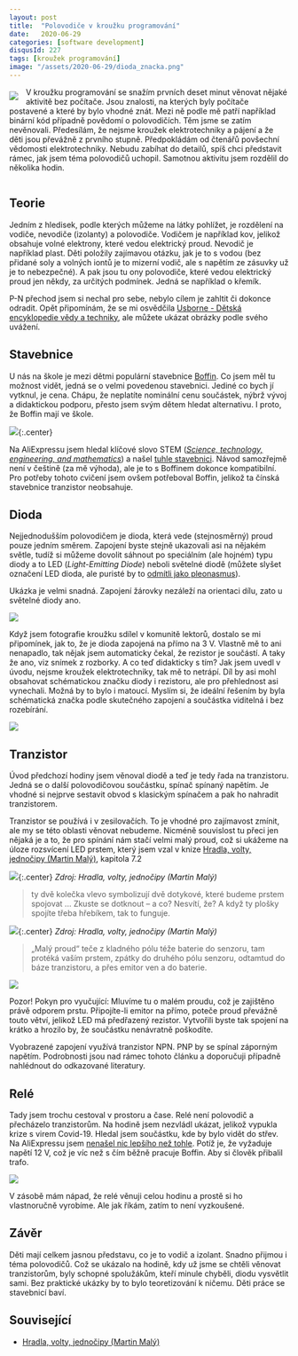 ```yaml
---
layout: post
title:  "Polovodiče v kroužku programování"
date:   2020-06-29
categories: [software development]
disqusId: 227
tags: [kroužek programování]
image: "/assets/2020-06-29/dioda_znacka.png"
---
```

<div style="float: left; margin: 0.5em 1em 0.5em 0em; text-align: center;"><img src="/assets/2020-06-29/dioda_znacka.png" /></div>

V kroužku programování se snažím prvních deset minut věnovat nějaké aktivitě bez počítače. Jsou znalosti, na kterých byly počítače postavené a které by bylo vhodné znát. Mezi ně podle mě patří například binární kód případně povědomí o polovodičích. Těm jsme se zatím nevěnovali. Předesílám, že nejsme kroužek elektrotechniky a pájení a že děti jsou převážně z prvního stupně. Předpokládám od čtenářů povšechní vědomosti elektrotechniky. Nebudu zabíhat do detailů, spíš chci představit rámec, jak jsem téma polovodičů uchopil. Samotnou aktivitu jsem rozdělil do několika hodin.

<div style="clear:both"></div>
<!--more-->

## Teorie

Jedním z hledisek, podle kterých můžeme na látky pohlížet, je rozdělení na vodiče, nevodiče (izolanty) a polovodiče. Vodičem je například kov, jelikož obsahuje volné elektrony, které vedou elektrický proud. Nevodič je například plast. Děti položily zajímavou otázku, jak je to s vodou (bez přidané soly a volných iontů je to mizerní vodič, ale s napětím ze zásuvky už je to nebezpečné). A pak jsou tu ony polovodiče, které vedou elektrický proud jen někdy, za určitých podmínek. Jedná se například o křemík.

P-N přechod jsem si nechal pro sebe, nebylo cílem je zahltit či dokonce odradit. Opět připomínám, že se mi osvědčila [Usborne - Dětská encyklopedie vědy a techniky](https://www.goodreads.com/review/show/2805859856?book_show_action=false&from_review_page=1), ale můžete ukázat obrázky podle svého uvážení.

## Stavebnice

U nás na škole je mezi dětmi populární stavebnice [Boffin](http://www.boffin.cz/). Co jsem měl tu možnost vidět, jedná se o velmi povedenou stavebnici. Jediné co bych jí vytknul, je cena. Chápu, že neplatíte nominální cenu součástek, nýbrž vývoj a didaktickou podporu, přesto jsem svým dětem hledat alternativu. I proto, že Boffin mají ve škole.

![](/assets/2020-06-29/stavebnice.jpg){:.center}

Na AliExpressu jsem hledal klíčové slovo STEM ([_Science, technology, engineering, and mathematics_](https://en.wikipedia.org/wiki/Science,_technology,_engineering,_and_mathematics)) a našel [tuhle stavebnici](https://www.aliexpress.com/item/33001866830.html?spm=a2g0s.9042311.0.0.4db24c4dqyfNtb). Návod samozřejmě není v češtině (za mě výhoda), ale je to s Boffinem dokonce kompatibilní. Pro potřeby tohoto cvičení jsem ovšem potřeboval Boffin, jelikož ta čínská stavebnice tranzistor neobsahuje.

## Dioda

Nejjednodušším polovodičem je dioda, která vede (stejnosměrný) proud pouze jedním směrem. Zapojení byste stejně ukazovali asi na nějakém světle, tudíž si můžeme dovolit sáhnout po speciálním (ale hojném) typu diody a to LED (_Light-Emitting Diode_) neboli světelné diodě (můžete slyšet označení LED dioda, ale puristé by to [odmítli jako pleonasmus](https://www.interval.cz/clanky/hrichy-pro-sileneho-korektora-piseme-nejen-v-cestine-ale-take-spravne-cesky/)).

Ukázka je velmi snadná. Zapojení žárovky nezáleží na orientaci dílu, zato u světelné diody ano.

![](/assets/2020-06-29/dioda_zapojeni.jpg)

Když jsem fotografie kroužku sdílel v komunitě lektorů, dostalo se mi připomínek, jak to, že je dioda zapojená na přímo na 3&nbsp;V. Vlastně mě to ani nenapadlo, tak nějak jsem automaticky čekal, že rezistor je součástí. A taky že ano, viz snímek z rozborky. A co teď didakticky s tím? Jak jsem uvedl v úvodu, nejsme kroužek elektrotechniky, tak mě to netrápí. Díl by asi mohl obsahovat schématickou značku diody i rezistoru, ale pro přehlednost asi vynechali. Možná by to bylo i matoucí. Myslím si, že ideální řešením by byla schématická značka podle skutečného zapojení a součástka viditelná i bez rozebírání.

![](/assets/2020-06-29/dioda_vnitrek.jpg)

## Tranzistor

Úvod předchozí hodiny jsem věnoval diodě a teď je tedy řada na tranzistoru. Jedná se o další polovodičovou součástku, spínač spínaný napětím. Je vhodné si nejprve sestavit obvod s klasickým spínačem a pak ho nahradit tranzistorem.

Tranzistor se používá i v zesilovačích. To je vhodné pro zajímavost zmínit, ale my se této oblasti věnovat nebudeme. Nicméně souvislost tu přeci jen nějaká je a to, že pro spínání nám stačí velmi malý proud, což si ukážeme na úloze rozsvícení LED prstem, který jsem vzal v knize [Hradla, volty, jednočipy (Martin Malý)](https://knihy.nic.cz/files/edice/hradla_volty_jednocipy.pdf), kapitola 7.2

![](/assets/2020-06-29/dioda_zapojeni_prst.png){:.center}
_Zdroj: Hradla, volty, jednočipy (Martin Malý)_

> ty dvě kolečka vlevo symbolizují dvě dotykové, které budeme prstem spojovat
> ...
> Zkuste se dotknout – a co? Nesvítí, že? A když ty plošky spojíte třeba hřebíkem, tak to funguje.

![](/assets/2020-06-29/tranzistor_zapojeni.png){:.center}
_Zdroj: Hradla, volty, jednočipy (Martin Malý)_

> „Malý proud“ teče z kladného pólu téže baterie do senzoru, tam protéká vaším prstem, zpátky do druhého pólu senzoru, odtamtud do báze tranzistoru, a přes emitor ven a do baterie.

![](/assets/2020-06-29/tranzistor.jpg)

Pozor! Pokyn pro vyučující: Mluvíme tu o malém proudu, což je zajištěno právě odporem prstu. Připojíte-li emitor na přímo, poteče proud převážně touto větví, jelikož LED má předřazený rezistor. Vytvořili byste tak spojení na krátko a hrozilo by, že součástku nenávratně poškodíte.

Vyobrazené zapojení využívá tranzistor NPN. PNP by se spínal záporným napětím. Podrobnosti jsou nad rámec tohoto článku a doporučuji případně nahlédnout do odkazované literatury.

## Relé

Tady jsem trochu cestoval v prostoru a čase. Relé není polovodič a přecházelo tranzistorům. Na hodině jsem nezvládl ukázat, jelikož vypukla krize s virem Covid-19. Hledal jsem součástku, kde by bylo vidět do střev. Na AliExpressu jsem [nenašel nic lepšího než tohle](https://www.aliexpress.com/item/33031804721.html?spm=a2g0s.9042311.0.0.6b014c4donGmjP). Potíž je, že vyžaduje napětí 12&nbsp;V, což je víc než s čím běžně pracuje Boffin. Aby si člověk přibalil trafo.

![](/assets/2020-06-29/rele.jpg)

V zásobě mám nápad, že relé věnuji celou hodinu a prostě si ho vlastnoručně vyrobíme. Ale jak říkám, zatím to není vyzkoušené.

## Závěr

Děti mají celkem jasnou představu, co je to vodič a izolant. Snadno přijmou i téma polovodičů. Což se ukázalo na hodině, kdy už jsme se chtěli věnovat tranzistorům, byly schopné spolužákům, kteří minule chyběli, diodu vysvětlit sami. Bez praktické ukázky by to bylo teoretizování k ničemu. Děti práce se stavebnicí baví.  

## Související

- [Hradla, volty, jednočipy (Martin Malý)](https://knihy.nic.cz/files/edice/hradla_volty_jednocipy.pdf)